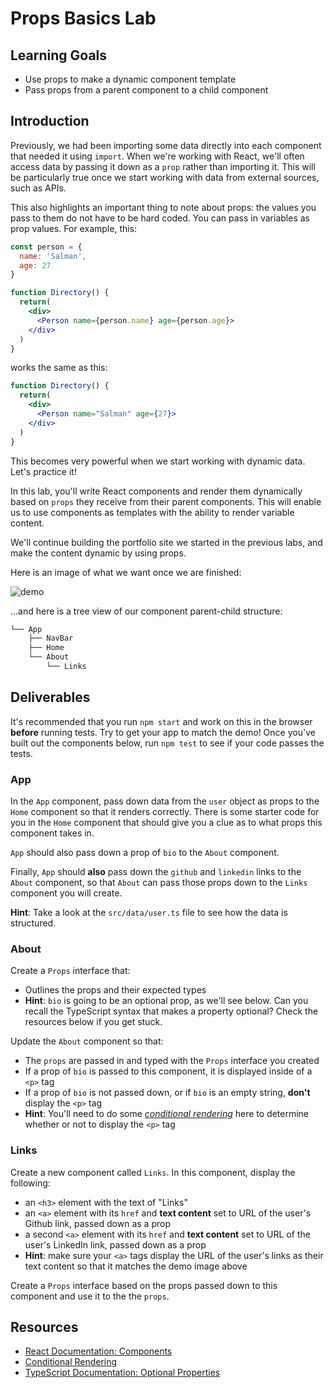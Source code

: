 # Props Basics Lab

## Learning Goals

- Use props to make a dynamic component template
- Pass props from a parent component to a child component

## Introduction

Previously, we had been importing some data directly into each component that
needed it using `import`. When we're working with React, we'll often access data
by passing it down as a `prop` rather than importing it. This will be
particularly true once we start working with data from external sources, such as
APIs.

This also highlights an important thing to note about props: the values you pass 
to them do not have to be hard coded. You can pass in variables as prop values. 
For example, this: 

```jsx
const person = {
  name: 'Salman',
  age: 27
}

function Directory() {
  return(
    <div>
      <Person name={person.name} age={person.age}>
    </div>
  )
}
```

works the same as this: 

```jsx
function Directory() {
  return(
    <div>
      <Person name="Salman" age={27}>
    </div>
  )
}
```

This becomes very powerful when we start working with dynamic data. Let's practice 
it!

In this lab, you'll write React components and render them dynamically based on
`props` they receive from their parent components. This will enable us to use
components as templates with the ability to render variable content.

We'll continue building the portfolio site we started in the previous labs, and
make the content dynamic by using props.

Here is an image of what we want once we are finished:

![demo](https://curriculum-content.s3.amazonaws.com/phase-2/phase-2-hooks-props-basics-lab/demo.png)

...and here is a tree view of our component parent-child structure:

```txt
└── App
    ├── NavBar
    ├── Home
    └── About
        └── Links
```

## Deliverables

It's recommended that you run `npm start` and work on this in the browser
**before** running tests. Try to get your app to match the demo! Once you've
built out the components below, run `npm test` to see if your code passes the 
tests.

### App

In the `App` component, pass down data from the `user` object as props to the
`Home` component so that it renders correctly. There is some starter code for
you in the `Home` component that should give you a clue as to what props this
component takes in.

`App` should also pass down a prop of `bio` to the `About` component.

Finally, `App` should **also** pass down the `github` and `linkedin` links to
the `About` component, so that `About` can pass those props down to the `Links`
component you will create.

**Hint**: Take a look at the `src/data/user.ts` file to see how the data is 
structured.

### About

Create a `Props` interface that:

- Outlines the props and their expected types 
- **Hint**: `bio` is going to be an optional prop, as we'll see below. Can you
recall the TypeScript syntax that makes a property optional? Check the resources
below if you get stuck.

Update the `About` component so that:

- The `props` are passed in and typed with the `Props` interface you created
- If a prop of `bio` is passed to this component, it is displayed inside of a
  `<p>` tag
- If a prop of `bio` is not passed down, or if `bio` is an empty string,
  **don't** display the `<p>` tag
- **Hint**: You'll need to do some [_conditional
  rendering_][conditional rendering] here to determine whether or not to display
  the `<p>` tag

### Links

Create a new component called `Links`. In this component, display the following:

- an `<h3>` element with the text of "Links"
- an `<a>` element with its `href` and **text content** set to URL of the user's
  Github link, passed down as a prop
- a second `<a>` element with its `href` and **text content** set to URL of the
  user's LinkedIn link, passed down as a prop
- **Hint**: make sure your `<a>` tags display the URL of the user's links as
  their text content so that it matches the demo image above

Create a `Props` interface based on the props passed down to this component and
use it to the the `props`. 

## Resources

- [React Documentation: Components](https://reactjs.org/docs/react-component.html)
- [Conditional Rendering][conditional rendering]
- [TypeScript Documentation: Optional Properties][optional properties]

[conditional rendering]: https://reactjs.org/docs/conditional-rendering.html
[optional properties]: (https://www.typescriptlang.org/docs/handbook/2/objects.html#optional-properties)